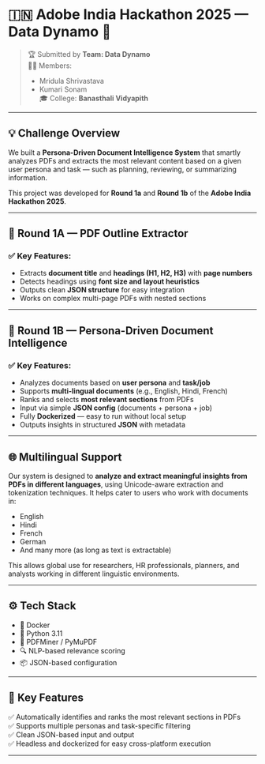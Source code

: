 # 🇮🇳 Adobe India Hackathon 2025 — Data Dynamo 🚀

> 🏆 Submitted by **Team: Data Dynamo**  
> 👩‍💻 Members:  
> - Mridula Shrivastava  
> - Kumari Sonam  
> 🎓 College: **Banasthali Vidyapith**

---

## 💡 Challenge Overview

We built a **Persona-Driven Document Intelligence System** that smartly analyzes PDFs and extracts the most relevant content based on a given user persona and task — such as planning, reviewing, or summarizing information.

This project was developed for **Round 1a** and **Round 1b** of the **Adobe India Hackathon 2025**.

---

## 🔷 Round 1A — PDF Outline Extractor

### ✅ Key Features:
- Extracts **document title** and **headings (H1, H2, H3)** with **page numbers**
- Detects headings using **font size and layout heuristics**
- Outputs clean **JSON structure** for easy integration
- Works on complex multi-page PDFs with nested sections

---

## 🔷 Round 1B — Persona-Driven Document Intelligence

### ✅ Key Features:
- Analyzes documents based on **user persona** and **task/job**
- Supports **multi-lingual documents** (e.g., English, Hindi, French)
- Ranks and selects **most relevant sections** from PDFs
- Input via simple **JSON config** (documents + persona + job)
- Fully **Dockerized** — easy to run without local setup
- Outputs insights in structured **JSON** with metadata

---

## 🌐 Multilingual Support

Our system is designed to **analyze and extract meaningful insights from PDFs in different languages**, using Unicode-aware extraction and tokenization techniques. It helps cater to users who work with documents in:

- English  
- Hindi  
- French  
- German  
- And many more (as long as text is extractable)

This allows global use for researchers, HR professionals, planners, and analysts working in different linguistic environments.

---

## ⚙️ Tech Stack

- 🐳 Docker
- 🐍 Python 3.11
- 📄 PDFMiner / PyMuPDF
- 🔍 NLP-based relevance scoring
- 📦 JSON-based configuration

---




## 🧠 Key Features

✅ Automatically identifies and ranks the most relevant sections in PDFs  
✅ Supports multiple personas and task-specific filtering  
✅ Clean JSON-based input and output  
✅ Headless and dockerized for easy cross-platform execution

---
